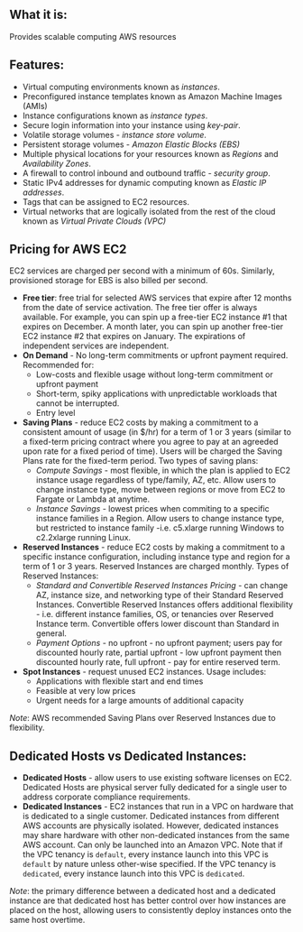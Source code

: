 ## What it is:
Provides scalable computing AWS resources 


## Features:
- Virtual computing environments known as *instances*.
- Preconfigured instance templates known as Amazon Machine Images (AMIs)
- Instance configurations known as *instance types*.
- Secure login information into your instance using *key-pair*.
- Volatile storage volumes - *instance store volume*.
- Persistent storage volumes - *Amazon Elastic Blocks (EBS)*
- Multiple physical locations for your resources known as *Regions* and *Availability Zones*.
- A firewall to control inbound and outbound traffic - *security group*.
- Static IPv4 addresses for dynamic computing known as *Elastic IP addresses*.
- Tags that can be assigned to EC2 resources. 
- Virtual networks that are logically isolated from the rest of the cloud known as *Virtual Private Clouds (VPC)*

## Pricing for AWS EC2 
EC2 services are charged per second with a minimum of 60s. Similarly, provisioned storage for EBS is also billed per second. 

- **Free tier**: free trial for selected AWS services that expire after 12 months from the date of service activation. The free tier offer is always available. For example, you can spin up a free-tier EC2 instance #1 that expires on December. A month later, you can spin up another free-tier EC2 instance #2 that expires on January. The expirations of independent services are independent.
- **On Demand** - No long-term commitments or upfront payment required. Recommended for: 
    - Low-costs and flexible usage without long-term commitment or upfront payment
    - Short-term, spiky applications with unpredictable workloads that cannot be interrupted.
    - Entry level 
- **Saving Plans** - reduce EC2 costs by making a commitment to a consistent amount of usage (in $/hr) for a term of 1 or 3 years (similar to a fixed-term pricing contract where you agree to pay at an agreeded upon rate for a fixed period of time). Users will be charged the Saving Plans rate for the fixed-term period. Two types of saving plans:
    - *Compute Savings* - most flexible, in which the plan is applied to EC2 instance usage regardless of type/family, AZ, etc. Allow users to change instance type, move between regions or move from EC2 to Fargate or Lambda at anytime. 
    - *Instance Savings* - lowest prices when commiting to a specific instance families in a Region. Allow users to change instance type, but restricted to instance family -i.e. c5.xlarge running Windows to c2.2xlarge running Linux. 
- **Reserved Instances** - reduce EC2 costs by making a commitment to a specific instance configuration, including instance type and region for a term of 1 or 3 years. Reserved Instances are charged monthly. Types of Reserved Instances: 
    - *Standard and Convertible Reserved Instances Pricing* - can change AZ, instance size, and networking type of their Standard Reserved Instances. Convertible Reserved Instances offers additional flexibility - i.e. different instance families, OS, or tenancies over Reserved Instance term. Convertible offers lower discount than Standard in general. 
    - *Payment Options* - no upfront - no upfront payment; users pay for discounted hourly rate, partial upfront - low upfront payment then discounted hourly rate, full upfront - pay for entire reserved term.  
- **Spot Instances** - request unused EC2 instances. Usage includes: 
    - Applications with flexible start and end times 
    - Feasible at very low prices
    - Urgent needs for a large amounts of additional capacity 

*Note*: AWS recommended Saving Plans over Reserved Instances due to flexibility. 

## Dedicated Hosts vs Dedicated Instances:
- **Dedicated Hosts** - allow users to use existing software licenses on EC2. Dedicated Hosts are physical server fully dedicated for a single user to address corporate compliance requirements. 
- **Dedicated Instances** - EC2 instances that run in a VPC on hardware that is dedicated to a single customer. Dedicated instances from different AWS accounts are physically isolated. However, dedicated instances may share hardware with other non-dedicated instances from the same AWS account. Can only be launched into an Amazon VPC. Note that if the VPC tenancy is ```default```, every instance launch into this VPC is ```default``` by nature unless other-wise specified. If the VPC tenancy is ```dedicated```, every instance launch into this VPC is ```dedicated```. 

*Note*: the primary difference between a dedicated host and a dedicated instance are that dedicated host has better control over how instances are placed on the host, allowing users to consistently deploy instances onto the same host overtime. 